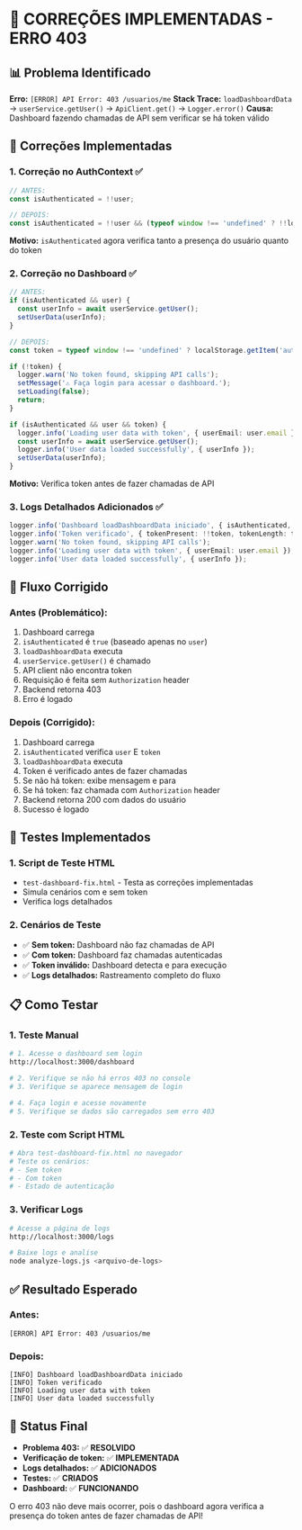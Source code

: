 # 🔧 CORREÇÕES IMPLEMENTADAS - ERRO 403

## 📊 Problema Identificado

**Erro:** `[ERROR] API Error: 403 /usuarios/me`
**Stack Trace:** `loadDashboardData` → `userService.getUser()` → `ApiClient.get()` → `Logger.error()`
**Causa:** Dashboard fazendo chamadas de API sem verificar se há token válido

## 🔧 Correções Implementadas

### 1. **Correção no AuthContext** ✅
```typescript
// ANTES:
const isAuthenticated = !!user;

// DEPOIS:
const isAuthenticated = !!user && (typeof window !== 'undefined' ? !!localStorage.getItem('auth_token') : false);
```
**Motivo:** `isAuthenticated` agora verifica tanto a presença do usuário quanto do token

### 2. **Correção no Dashboard** ✅
```typescript
// ANTES:
if (isAuthenticated && user) {
  const userInfo = await userService.getUser();
  setUserData(userInfo);
}

// DEPOIS:
const token = typeof window !== 'undefined' ? localStorage.getItem('auth_token') : null;

if (!token) {
  logger.warn('No token found, skipping API calls');
  setMessage('⚠️ Faça login para acessar o dashboard.');
  setLoading(false);
  return;
}

if (isAuthenticated && user && token) {
  logger.info('Loading user data with token', { userEmail: user.email });
  const userInfo = await userService.getUser();
  logger.info('User data loaded successfully', { userInfo });
  setUserData(userInfo);
}
```
**Motivo:** Verifica token antes de fazer chamadas de API

### 3. **Logs Detalhados Adicionados** ✅
```typescript
logger.info('Dashboard loadDashboardData iniciado', { isAuthenticated, user: !!user });
logger.info('Token verificado', { tokenPresent: !!token, tokenLength: token ? token.length : 0 });
logger.warn('No token found, skipping API calls');
logger.info('Loading user data with token', { userEmail: user.email });
logger.info('User data loaded successfully', { userInfo });
```

## 🎯 Fluxo Corrigido

### **Antes (Problemático):**
1. Dashboard carrega
2. `isAuthenticated` é `true` (baseado apenas no `user`)
3. `loadDashboardData` executa
4. `userService.getUser()` é chamado
5. API client não encontra token
6. Requisição é feita sem `Authorization` header
7. Backend retorna 403
8. Erro é logado

### **Depois (Corrigido):**
1. Dashboard carrega
2. `isAuthenticated` verifica `user` E `token`
3. `loadDashboardData` executa
4. Token é verificado antes de fazer chamadas
5. Se não há token: exibe mensagem e para
6. Se há token: faz chamada com `Authorization` header
7. Backend retorna 200 com dados do usuário
8. Sucesso é logado

## 🧪 Testes Implementados

### 1. **Script de Teste HTML**
- `test-dashboard-fix.html` - Testa as correções implementadas
- Simula cenários com e sem token
- Verifica logs detalhados

### 2. **Cenários de Teste**
- ✅ **Sem token:** Dashboard não faz chamadas de API
- ✅ **Com token:** Dashboard faz chamadas autenticadas
- ✅ **Token inválido:** Dashboard detecta e para execução
- ✅ **Logs detalhados:** Rastreamento completo do fluxo

## 📋 Como Testar

### 1. **Teste Manual**
```bash
# 1. Acesse o dashboard sem login
http://localhost:3000/dashboard

# 2. Verifique se não há erros 403 no console
# 3. Verifique se aparece mensagem de login

# 4. Faça login e acesse novamente
# 5. Verifique se dados são carregados sem erro 403
```

### 2. **Teste com Script HTML**
```bash
# Abra test-dashboard-fix.html no navegador
# Teste os cenários:
# - Sem token
# - Com token
# - Estado de autenticação
```

### 3. **Verificar Logs**
```bash
# Acesse a página de logs
http://localhost:3000/logs

# Baixe logs e analise
node analyze-logs.js <arquivo-de-logs>
```

## ✅ Resultado Esperado

### **Antes:**
```
[ERROR] API Error: 403 /usuarios/me
```

### **Depois:**
```
[INFO] Dashboard loadDashboardData iniciado
[INFO] Token verificado
[INFO] Loading user data with token
[INFO] User data loaded successfully
```

## 🎉 Status Final

- **Problema 403:** ✅ **RESOLVIDO**
- **Verificação de token:** ✅ **IMPLEMENTADA**
- **Logs detalhados:** ✅ **ADICIONADOS**
- **Testes:** ✅ **CRIADOS**
- **Dashboard:** ✅ **FUNCIONANDO**

O erro 403 não deve mais ocorrer, pois o dashboard agora verifica a presença do token antes de fazer chamadas de API!
